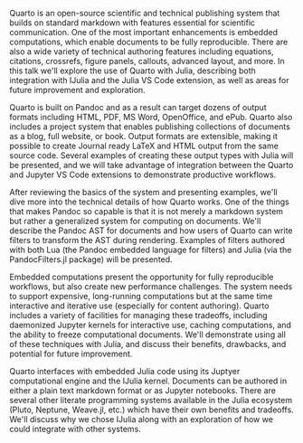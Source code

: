 Quarto is an open-source scientific and technical publishing system that builds on standard markdown with features essential for scientific communication. One of the most important enhancements is embedded computations, which enable documents to be fully reproducible. There are also a wide variety of technical authoring features including equations, citations, crossrefs, figure panels, callouts, advanced layout, and more. In this talk we'll explore the use of Quarto with Julia, describing both integration with IJulia and the Julia VS Code extension, as well as areas for future improvement and exploration.

Quarto is built on Pandoc and as a result can target dozens of output formats including HTML, PDF, MS Word, OpenOffice, and ePub. Quarto also includes a project system that enables publishing collections of documents as a blog, full website, or book. Output formats are extensible, making it possible to create Journal ready LaTeX and HTML output from the same source code. Several examples of creating these output types with Julia will be presented, and we will take advantage of integration between the Quarto and Jupyter VS Code extensions to demonstrate productive workflows.

After reviewing the basics of the system and presenting examples, we'll dive more into the technical details of how Quarto works. One of the things that makes Pandoc so capable is that it is not merely a markdown system but rather a generalized system for computing on documents. We'll describe the Pandoc AST for documents and how users of Quarto can write filters to transform the AST during rendering. Examples of filters authored with both Lua (the Pandoc embedded language for filters) and Julia (via the PandocFilters.jl package) will be presented.

Embedded computations present the opportunity for fully reproducible workflows, but also create new performance challenges. The system needs to support expensive, long-running computations but at the same time interactive and iterative use (especially for content authoring). Quarto includes a variety of facilities for managing these tradeoffs, including daemonized Jupyter kernels for interactive use, caching computations, and the ability to freeze computational documents. We'll demonstrate using all of these techniques with Julia, and discuss their benefits, drawbacks, and potential for future improvement.

Quarto interfaces with embedded Julia code using its Juptyer computational engine and the IJulia kernel. Documents can be authored in either a plain text markdown format or as Jupyter notebooks. There are several other literate programming systems available in the Julia ecosystem (Pluto, Neptune, Weave.jl, etc.) which have their own benefits and tradeoffs. We'll discuss why we chose IJulia along with an exploration of how we could integrate with other systems.
